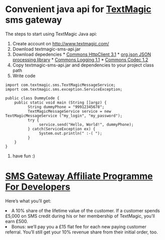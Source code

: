 # Convenient java api for [TextMagic](http://www.textmagic.com) sms gateway #

The steps to start using TextMagic Java api:

  1. Create account on http://www.textmagic.com/
  1. Download textmagic-sms-api.jar
  1. Download depedencies
    * [Commons HttpClient 3.1](http://repo1.maven.org/maven2/commons-httpclient/commons-httpclient/3.1/commons-httpclient-3.1.jar)
    * [org.json JSON processing library](http://repo1.maven.org/maven2/org/json/json/20090211/json-20090211.jar)
    * [Commons Logging 1.1](http://repo1.maven.org/maven2/commons-logging/commons-logging/1.1/commons-logging-1.1.jar)
    * [Commons Codec 1.2](http://repo1.maven.org/maven2/commons-codec/commons-codec/1.2/commons-codec-1.2.jar)
  1. Copy textmagic-sms-api.jar and dependencies to your project class path
  1. Write code
```
import com.textmagic.sms.TextMagicMessageService;
import com.textmagic.sms.exception.ServiceException;

public class DummyCode {
    public static void main (String []argz) {
          String dummyPhone = "99912345678";
          TextMagicMessageService service = new TextMagicMessageService ("my_login", "my_password");
          try {
               service.send("Hello, World!", dummyPhone);
          } catch(ServiceException ex) {
               System.out.println(" :-( ");
          }
    }
}
```
  1. have fun :)

# <a href='http://www.textmagic.com/affiliate/fordevelopers.html'>SMS Gateway Affiliate Programme For Developers</a> #

Here’s what you’ll get:

<li>A 10% share of the lifetime value of the customer. If a customer spends £5,000 on SMS credit during his or her membership of TextMagic, you’ll earn £500.</li>

<li>Bonus: we’ll pay you a £15 flat fee for each new paying customer referral. You’ll still get your 10% revenue share from their initial order, too.</li>



